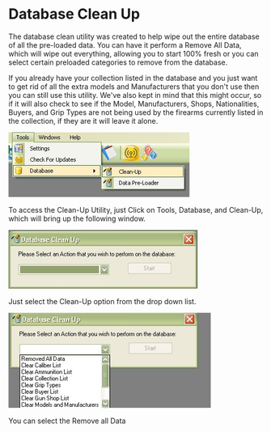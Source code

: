 # Database Clean Up

The database clean utility was created to help wipe out the entire database of all the pre-loaded data.  You can have it perform a Remove All Data, which will wipe out everything, allowing you to start 100% fresh or you can select certain preloaded categories to remove from the database. 

If you already have your collection listed in the database and you just want to get rid of all the extra models and Manufacturers that you don't use then you can still use this utility.  We've also kept in mind that this might occur, so if it will also check to see if the Model, Manufacturers, Shops, Nationalities, Buyers, and Grip Types are not being used by the firearms currently listed in the collection, if they are it will leave it alone.

![](images/Cleanup_Menu.jpg)

To access the Clean-Up Utility, just Click on Tools, Database, and Clean-Up, which will bring up the following window.

![](images/Cleanup_Blank.jpg)

Just select the Clean-Up option from the drop down list.

![](images/Cleanup_PullDownlist.jpg)

You can select the Remove all Data